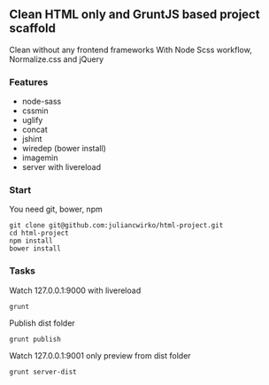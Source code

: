 ## Clean HTML only and GruntJS based project scaffold

Clean without any frontend frameworks
With Node Scss workflow, Normalize.css and jQuery

### Features

- node-sass
- cssmin
- uglify
- concat
- jshint
- wiredep (bower install)
- imagemin
- server with livereload

### Start

You need git, bower, npm

````
git clone git@github.com:juliancwirko/html-project.git
cd html-project
npm install
bower install
````

### Tasks

Watch 127.0.0.1:9000 with livereload
````
grunt
````

Publish dist folder
````
grunt publish
````

Watch 127.0.0.1:9001 only preview from dist folder
````
grunt server-dist
````
